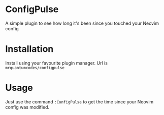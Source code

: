 # ConfigPulse
A simple plugin to see how long it's been since you touched your Neovim config

# Installation
Install using your favourite plugin manager. Url is `mrquantumcodes/configpulse`

# Usage
Just use the command `:ConfigPulse` to get the time since your Neovim config was modified.
